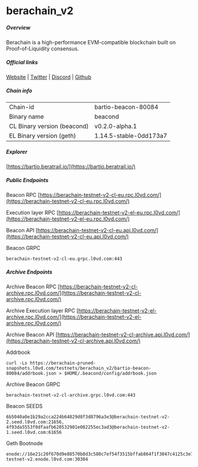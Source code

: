 # berachain_v2


##### Overview
Berachain is a high-performance EVM-compatible blockchain built on Proof-of-Liquidity consensus.


##### Official links
[Website](https://www.berachain.com/) | [Twitter](https://x.com/berachain) | [Discord](https://discord.com/invite/berachain) | [Github](https://github.com/berachain)

##### Chain info

|  |  |
| ------ | ------ |
| Chain-id | bartio-beacon-80084 |
| Binary name | beacond |
| CL Binary version (beacond) | v0.2.0-alpha.1 |
| EL Binary version (geth) | 1.14.5-stable-0dd173a7 | 

##### Explorer
[https://bartio.beratrail.io/](https://bartio.beratrail.io/)

##### Public Endpoints
Beacon RPC
[https://berachain-testnet-v2-cl-eu.rpc.l0vd.com/](https://berachain-testnet-v2-cl-eu.rpc.l0vd.com/)

Execution layer RPC
[https://berachain-testnet-v2-el-eu.rpc.l0vd.com/](https://berachain-testnet-v2-el-eu.rpc.l0vd.com/)

Beacon API
[https://berachain-testnet-v2-cl-eu.api.l0vd.com/](https://berachain-testnet-v2-cl-eu.api.l0vd.com/)

Beacon GRPC
```
berachain-testnet-v2-cl-eu.grpc.l0vd.com:443
```

##### Archive Endpoints
Archive Beacon RPC
[https://berachain-testnet-v2-cl-archive.rpc.l0vd.com/](https://berachain-testnet-v2-cl-archive.rpc.l0vd.com/)

Archive Execution layer RPC
[https://berachain-testnet-v2-el-archive.rpc.l0vd.com/](https://berachain-testnet-v2-el-archive.rpc.l0vd.com/)

Archive Beacon API
[https://berachain-testnet-v2-cl-archive.api.l0vd.com/](https://berachain-testnet-v2-cl-archive.api.l0vd.com/)

Addrbook
```
curl -Ls https://berachain-pruned-snapshots.l0vd.com/testnets/berachain_v2/bartio-beacon-80084/addrbook.json > $HOME/.beacond/config/addrbook.json
```

Archive Beacon GRPC
```
berachain-testnet-v2-cl-archive.grpc.l0vd.com:443
```

Beacon SEEDS
```
6b5040a0e1b29a2cca224b64829d8f3d8796a3e3@berachain-testnet-v2-2.seed.l0vd.com:21656, 4f93da5553f0dfaafb620532901e082255ec3ad3@berachain-testnet-v2-1.seed.l0vd.com:61656
```

Geth Bootnode
```
enode://16e21c20f670d9e88570b8d3c580c7ef54f3515bffab864f1f3047c4125c3e7d98e782b990165808363a1b54ddca51c9dafaca9d6cd7ecca93e2e809ba522cae@berachain-testnet-v2.enode.l0vd.com:30304
```
